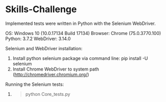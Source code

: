 # Skills-Challenge

Implemented tests were written in Python with the Selenium WebDriver.

OS: Windows 10 (10.0.17134 Build 17134)
Browser: Chrome (75.0.3770.100)
Python: 3.7.2 
WebDriver: 3.14.0

Selenium and WebDriver installation:
  1) Install python selenium package via command line:
      pip install -U selenium
  2) Install Chrome WebDriver to system path (http://chromedriver.chromium.org/)
  
Running the Selenium tests:
  1) >python Core_tests.py
